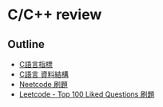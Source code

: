 # C/C++ review

## Outline
* [C語言指標](./C_pointer/README.md)
* [C語言 資料結構](./C_data_structure/README.md)
* [Neetcode 刷題](./neetcode_writeup/README.md)
* [Leetcode - Top 100 Liked Questions 刷題](./leetcode_top100_writeup/README.md)